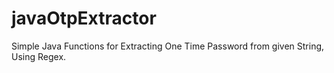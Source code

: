 # javaOtpExtractor
Simple Java Functions for Extracting One Time Password from given String, Using Regex.
